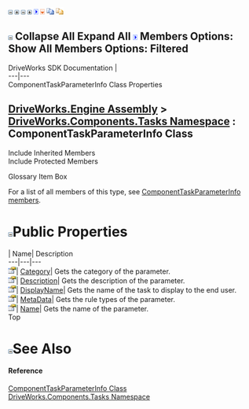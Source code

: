 ![](dotnetimages/collapse.gif) ![](dotnetimages/expand.gif) ![](dotnetimages/collapse.gif) ![](dotnetimages/expand.gif) ![](dotnetimages/drpdown.gif) ![](dotnetimages/drpdown_orange.gif) ![](dotnetimages/copycode.gif) ![](dotnetimages/copycodeHighlight.gif)

![](dotnetimages/collapse.gif) Collapse All Expand All ![](dotnetimages/drpdown.gif) Members Options: Show All  Members Options: Filtered   
---  
DriveWorks SDK Documentation  |   
---|---  
ComponentTaskParameterInfo Class Properties   
  
[DriveWorks.Engine Assembly](topic2156.md) > [DriveWorks.Components.Tasks Namespace](topic6391.md) : ComponentTaskParameterInfo Class  
---  
  
Include Inherited Members    
Include Protected Members    


Glossary Item Box

For a list of all members of this type, see [ComponentTaskParameterInfo members](topic6604.md).

# ![](dotnetimages/collapse.gif)Public Properties

| Name| Description  
---|---|---  
![Public Property](dotnetimages/publicProperty.gif)| [Category](topic6614.md)| Gets the category of the parameter.   
![Public Property](dotnetimages/publicProperty.gif)| [Description](topic6615.md)| Gets the description of the parameter.   
![Public Property](dotnetimages/publicProperty.gif)| [DisplayName](topic6616.md)| Gets the name of the task to display to the end user.   
![Public Property](dotnetimages/publicProperty.gif)| [MetaData](topic6617.md)| Gets the rule types of the parameter.   
![Public Property](dotnetimages/publicProperty.gif)| [Name](topic6618.md)| Gets the name of the parameter.   
Top

# ![](dotnetimages/collapse.gif)See Also

#### Reference

[ComponentTaskParameterInfo Class](topic6603.md)   
[DriveWorks.Components.Tasks Namespace](topic6391.md)


